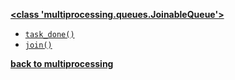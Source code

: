 [**<class 'multiprocessing.queues.JoinableQueue'>**](/modules/multiprocessing/Queue/)

* [`task_done()`](/modules/multiprocessing/JoinableQueue/task_done.md)
* [`join()`](/modules/multiprocessing/JoinableQueue/join.md)

[**back to multiprocessing**](/modules/multiprocessing/)
